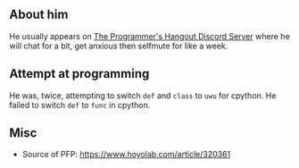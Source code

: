 ## About him

He usually appears on [The Programmer's Hangout Discord Server](https://theprogrammershangout.com/) where he will chat for a bit, get anxious then selfmute for like a week.

## Attempt at programming

He was, twice, attempting to switch `def` and `class` to `uwu` for cpython. He failed to switch `def` to `func` in cpython.

## Misc

- Source of PFP: https://www.hoyolab.com/article/320361
